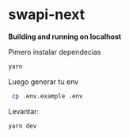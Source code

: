 # swapi-next
**Building and running on localhost**

Pimero instalar dependecias
```sh
yarn
```

Luego generar tu env
```sh
 cp .env.example .env
```

Levantar:

```sh
yarn dev
```
